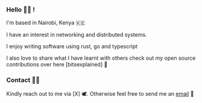 ### Hello 👋🏾 !

I'm based in Nairobi, Kenya 🇰🇪

I have an interest in networking and distributed systems.

I enjoy writing software using rust, go and typescript

I also love to share what I have learnt with others check out my open source contributions over here [bitsexplained] 🌱



### Contact 🤙🏾

Kindly reach out to me via [X] 🕊️. Otherwise feel free to send
me an [email] 📮

[email]: mailto:ndirangu@bitsexplained.com
[the bird app]: https://twitter.com/n_d_i_r_a_n_g_u
[contributions]: https://github.com/bitsexplained
